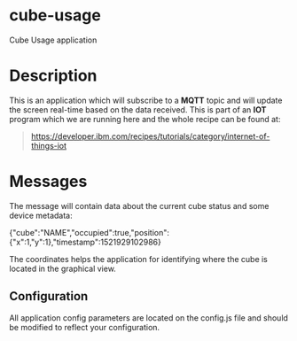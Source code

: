 # cube-usage
Cube Usage application

# Description

This is an application which will subscribe to a **MQTT** topic and will update the screen real-time based on the data received. This is part of an **IOT** program which we are running here and the whole recipe can be found at:

> https://developer.ibm.com/recipes/tutorials/category/internet-of-things-iot

# Messages

The message will contain data about the current cube status and some device metadata:

 {"cube":"NAME","occupied":true,"position":{"x":1,"y":1},"timestamp":1521929102986}

The coordinates helps the application for identifying where the cube is located in the graphical view.

## Configuration

All application config parameters are located on the config.js file and should be modified to reflect your configuration.


```
